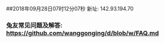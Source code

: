 ##2018年09月28日07时12分07秒 新址: 142.93.194.70
### 兔友常见问题及解答: https://github.com/wanggonging/d/blob/w/FAQ.md
